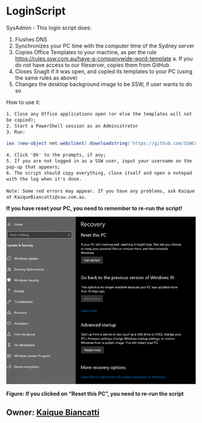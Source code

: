 # LoginScript
SysAdmin - This login script does:

   1. Flushes DNS
   2. Synchronizes your PC time with the computer time of the Sydney server
   3. Copies Office Templates to your machine, as per the rule https://rules.ssw.com.au/have-a-companywide-word-template
     a. If you do not have access to our fileserver, copies them from GitHub
   4. Closes SnagIt if it was open, and copied its templates to your PC (using the same rules as above)
   5. Changes the desktop background image to be SSW, if user wants to do so

How to use it:

	1. Close any Office applications open (or else the templates will not be copied);
	2. Start a PowerShell session as an Administrator
	3. Run:
```powershell
iex (new-object net.webclient).downloadstring('https://github.com/SSWConsulting/SSWSysAdmins.LoginScript/raw/main/Script/SSWLoginScript.ps1')
```
	4. Click 'Ok' to the prompts, if any;
	5. If you are not logged in as a SSW user, input your username on the pop-up that appears;
	6. The script should copy everything, close itself and open a notepad with the log when it's done.
	
	Note: Some red errors may appear. If you have any problems, ask Kaique at KaiqueBiancatti@ssw.com.au.

**If you have reset your PC, you need to remember to re-run the script!**

![Reset PC](/Images/ResetPC1.png)

**Figure: If you clicked on “Reset this PC”, you need to re-run the script**


## Owner: [Kaique Biancatti](https://www.ssw.com.au/people/kaique-biancatti)
